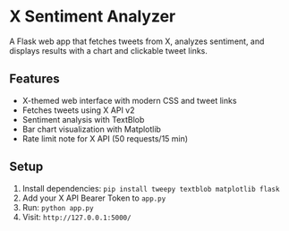 # X Sentiment Analyzer

A Flask web app that fetches tweets from X, analyzes sentiment, and displays results with a chart and clickable tweet links.

## Features
- X-themed web interface with modern CSS and tweet links
- Fetches tweets using X API v2
- Sentiment analysis with TextBlob
- Bar chart visualization with Matplotlib
- Rate limit note for X API (50 requests/15 min)

## Setup
1. Install dependencies: `pip install tweepy textblob matplotlib flask`
2. Add your X API Bearer Token to `app.py`
3. Run: `python app.py`
4. Visit: `http://127.0.0.1:5000/`
